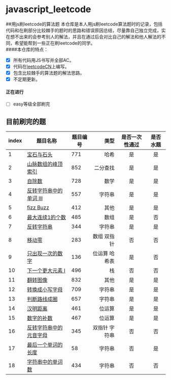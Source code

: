 # javascript_leetcode
##用js刷leetcode的算法题
本仓库是本人用js刷leetcode算法题时的记录，包括代码和在刷部分比较棘手的题时的思路和错误原因总结，尽量靠自己独立完成，实在想不出来的会参考别人的解法，并且在通过后会对比自己的解法和他人解法的不同，希望能帮到一些正在刷leetcode的同学。<br>
####本仓库的特点：
- [x] 所有代码用JS书写并全部AC。
- [x] 代码在[leetcodeCN](http://leetcode-cn.com/)上编写。
- [x] 包含比较棘手的算法题的解法思路。
- [x] 不定期更新。
#### 正在进行
- [ ] easy等级全部刷完
## 目前刷完的题
|index| 题目名称 |  题目编号  | 类型   |  是否一次性通过|是否水题  |
|----| --------   |-------| -----:  | :----:  |:----:|
|1| [宝石与石头](https://leetcode-cn.com/problems/jewels-and-stones/description/)     | 771 | 哈希 |是|是|
|2| [山脉数组的峰顶索引](https://leetcode-cn.com/problems/peak-index-in-a-mountain-array/description/)|   852   |   二分查找   |是|是|
|3| [自除数](https://leetcode-cn.com/problems/self-dividing-numbers/description/)| 728|  数学  |是|是|
|4|[反转字符串中的单词 III](https://leetcode-cn.com/problems/reverse-words-in-a-string-iii/description/)|557|字符串|是|是|
|5|[fizz Buzz](https://leetcode-cn.com/problems/fizz-buzz/description/)|412|其他|是|是|
|6|[最大连续1的个数](https://leetcode-cn.com/problems/max-consecutive-ones/description/)|485|数组|是|否|
|7|[反转字符串](https://leetcode-cn.com/problems/reverse-string/description/)|344|字符串|是|是|
|8|[移动零](https://leetcode-cn.com/problems/move-zeroes/description/)|283|数组 双指针|否|否|
|9|[只出现一次的数字](https://leetcode-cn.com/problems/single-number/description/)|136|位运算 哈希表|是|否|
|10|[下一个更大元素 I](https://leetcode-cn.com/problems/next-greater-element-i/description/)|496|栈|否|否|
|11|[翻转图像](https://leetcode-cn.com/problems/flipping-an-image/description/)|832|其他|是|是|
|12|[转换成小写字母](https://leetcode-cn.com/problems/to-lower-case/description/)|709|字符串|是|是|
|13|[判断路线成圈](https://leetcode-cn.com/problems/judge-route-circle/description/)|657|字符串|是|是|
|14|[汉明距离](https://leetcode-cn.com/problems/hamming-distance/description/)|461|位运算|是|是|
|15|[数字的补数](https://leetcode-cn.com/problems/number-complement/description/)|467|位运算|是|是|
|16|[反转字符串中的元音字母](https://leetcode-cn.com/problems/reverse-vowels-of-a-string/description/)|345|双指针 字符串|否|否|
|17|[最后一个单词的长度](https://leetcode-cn.com/problems/length-of-last-word/description/)|58|字符串|否|是|
|18|[字符串中的单词数](https://leetcode-cn.com/problems/number-of-segments-in-a-string/description/)|434|字符串|否|否|

